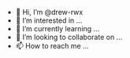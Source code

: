 - 👋 Hi, I’m @drew-rwx
- 👀 I’m interested in ...
- 🌱 I’m currently learning ...
- 💞️ I’m looking to collaborate on ...
- 📫 How to reach me ...

<!---
drew-rwx/drew-rwx is a ✨ special ✨ repository because its `README.md` (this file) appears on your GitHub profile.
You can click the Preview link to take a look at your changes.
--->
